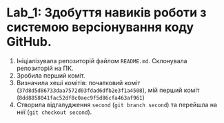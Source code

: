 # Lab_1: Здобуття навиків роботи з системою версіонування коду GitHub.

1. Ініціалізувала репозиторій файлом `README.md`. Склонувала репозиторій на ПК. 
2. Зробила перший коміт.
3. Визначила хеші комітів: початковий коміт (`37d8d5d86733daa7572d03fdad6dfb2e3f1a4508`), мій перший коміт (`8dd8858041fac52df8c0aec9f5d86cfa463af961`)
4. Створила відгалудження `second` (`git branch second`) та перейшла на неї (`git checkout second`).